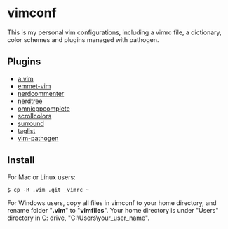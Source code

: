 # vimconf
This is my personal vim configurations, including a vimrc file, a dictionary, color schemes and plugins managed with pathogen. 

## Plugins
* [a.vim](https://github.com/vim-scripts/a.vim)
* [emmet-vim](https://github.com/mattn/emmet-vim)
* [nerdcommenter](https://github.com/scrooloose/nerdcommenter)
* [nerdtree](https://github.com/scrooloose/nerdtree)
* [omnicppcomplete](https://github.com/vim-scripts/OmniCppComplete)
* [scrollcolors](https://github.com/vim-scripts/ScrollColors)
* [surround](http://github.com/tpope/vim-surround)
* [taglist](https://github.com/vim-scripts/taglist.vim)
* [vim-pathogen](http://github.com/tpope/vim-pathogen)

## Install
For Mac or Linux users: 
```
$ cp -R .vim .git _vimrc ~
```

For Windows users, copy all files in vimconf to your home directory, and rename folder "**.vim**" to "**vimfiles**". 
Your home directory is under "Users" directory in C: drive, "C:\\Users\your_user_name\".

